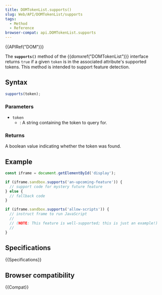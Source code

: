 ```yaml
---
title: DOMTokenList.supports()
slug: Web/API/DOMTokenList/supports
tags:
  - Method
  - Reference
browser-compat: api.DOMTokenList.supports
---
```

{{APIRef("DOM")}}

The **`supports()`** method of the {{domxref("DOMTokenList")}} interface
returns `true` if a given `token` is in the associated attribute's supported tokens.
This method is intended to support feature detection.

## Syntax

```js
supports(token);
```

### Parameters

- `token`
  - : A string containing the token to query for.

### Returns

A boolean value indicating whether the token was found.

## Example

```js
const iframe = document.getElementById('display');

if (iframe.sandbox.supports('an-upcoming-feature')) {
  // support code for mystery future feature
} else {
  // fallback code
}

if (iframe.sandbox.supports('allow-scripts')) {
  // instruct frame to run JavaScript
  //
  // (NOTE: This feature is well-supported; this is just an example!)
  //
}
```

## Specifications

{{Specifications}}

## Browser compatibility

{{Compat}}
